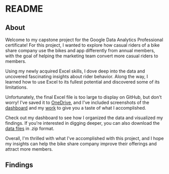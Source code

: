 # README

## About

Welcome to my capstone project for the Google Data Analytics Professional certificate! For this project, I wanted to explore how casual riders of a bike share company use the bikes and app differently from annual members, with the goal of helping the marketing team convert more casual riders to members.

Using my newly acquired Excel skills, I dove deep into the data and uncovered fascinating insights about rider behavior. Along the way, I learned how to use Excel to its fullest potential and discovered some of its limitations.

Unfortunately, the final Excel file is too large to display on GitHub, but don't worry! I've saved it to [OneDrive](https://1drv.ms/x/s!AnHkLfM3SO3zgX9aSz-wBZrWK2dG?e=ZEIOn2), and I've included screenshots of the [dashboard](https://github.com/jeremyraby/googleCapstone/blob/main/cyclisticDashboardThumnail.jpg) and my [work](https://github.com/jeremyraby/googleCapstone/blob/main/cyclisticSummaryScreenshot.jpg) to give you a taste of what I accomplished.

Check out my dashboard to see how I organized the data and visualized my findings. If you're interested in digging deeper, you can also download the [data files](https://divvy-tripdata.s3.amazonaws.com/index.html) in .zip format.

Overall, I'm thrilled with what I've accomplished with this project, and I hope my insights can help the bike share company improve their offerings and attract more members.

## Findings
